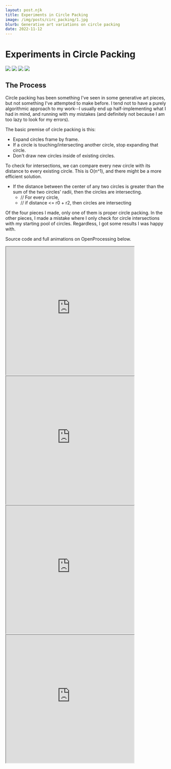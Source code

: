 ```yaml
---
layout: post.njk
title: Experiments in Circle Packing
image: /img/posts/circ_packing/1.jpg
blurb: Generative art variations on circle packing
date: 2022-11-12
---
```

# Experiments in Circle Packing
<div picture-grid="2">
<img src="/img/posts/circ_packing/1.jpg"/>
<img src="/img/posts/circ_packing/2.jpg"/>
<img src="/img/posts/circ_packing/3.jpg"/>
<img src="/img/posts/circ_packing/4.jpg"/>
</div>

## The Process

Circle packing has been something I've seen in some generative art pieces, but not something I've attempted to make before. I tend not to have a purely algorithmic approach to my work--I usually end up half-implementing what I had in mind, 
and running with my mistakes (and definitely not because I am too lazy to look for my errors).

The basic premise of circle packing is this:
* Expand circles frame by frame.
* If a circle is touching/intersecting another circle, stop expanding that circle.
* Don't draw new circles inside of existing circles.

To check for intersections, we can compare every new circle with its distance to every existing circle. This is O(n^1),
and there might be a more efficient solution.
* If the distance between the center of any two circles is greater than the sum of the two circles' radii, then the circles are intersecting.
    * // For every circle,
    * // if distance <= r0 + r2, then circles are intersecting

Of the four pieces I made, only one of them is proper circle packing. In the other pieces, I made a mistake where I only check for circle intersections 
with my starting pool of circles. Regardless, I got some results I was happy with.

Source code and full animations on OpenProcessing below.

<iframe src="https://openprocessing.org/sketch/1734084/embed/" width="400" height="400"></iframe>

<iframe src="https://openprocessing.org/sketch/1734946/embed/" width="400" height="400"></iframe>

<iframe src="https://openprocessing.org/sketch/1734952/embed/" width="400" height="400"></iframe>

<iframe src="https://openprocessing.org/sketch/1736190/embed/" width="400" height="400"></iframe>
